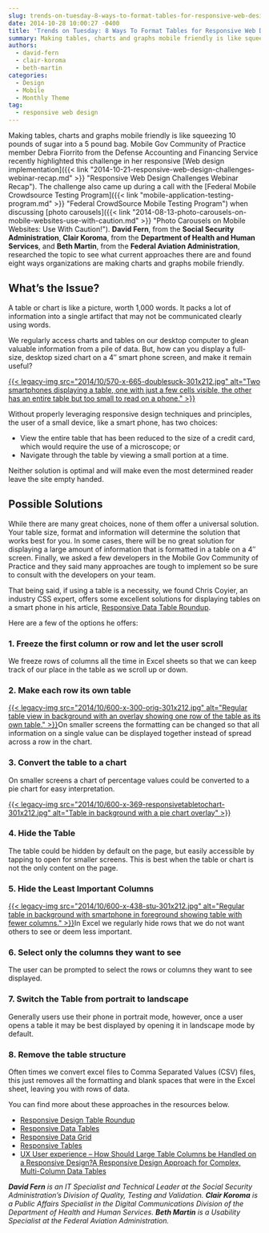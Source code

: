 ```yaml
---
slug: trends-on-tuesday-8-ways-to-format-tables-for-responsive-web-design.md
date: 2014-10-28 10:00:27 -0400
title: 'Trends on Tuesday: 8 Ways To Format Tables for Responsive Web Design'
summary: Making tables, charts and graphs mobile friendly is like squeezing 10 pounds of sugar into a 5 pound bag. Mobile Gov Community of Practice member Debra Fiorrito from the Defense Accounting and Financing Service recently highlighted this challenge in her responsive Web design implementation. The challenge also came up during a call with the Federal
authors:
  - david-fern
  - clair-koroma
  - beth-martin
categories:
  - Design
  - Mobile
  - Monthly Theme
tag:
  - responsive web design
---
```


Making tables, charts and graphs mobile friendly is like squeezing 10 pounds of sugar into a 5 pound bag. Mobile Gov Community of Practice member Debra Fiorrito from the Defense Accounting and Financing Service recently highlighted this challenge in her responsive [Web design implementation]({{< link "2014-10-21-responsive-web-design-challenges-webinar-recap.md" >}} "Responsive Web Design Challenges Webinar Recap"). The challenge also came up during a call with the [Federal Mobile Crowdsource Testing Program]({{< link "mobile-application-testing-program.md" >}} "Federal CrowdSource Mobile Testing Program") when discussing [photo carousels]({{< link "2014-08-13-photo-carousels-on-mobile-websites-use-with-caution.md" >}} "Photo Carousels on Mobile Websites: Use With Caution!"). **David Fern**, from the **Social Security Administration**, **Clair Koroma**, from the **Department of Health and Human Services**, and **Beth Martin**, from the **Federal Aviation Administration**, researched the topic to see what current approaches there are and found eight ways organizations are making charts and graphs mobile friendly.

## What&#8217;s the Issue?

A table or chart is like a picture, worth 1,000 words. It packs a lot of information into a single artifact that may not be communicated clearly using words.

We regularly access charts and tables on our desktop computer to glean valuable information from a pile of data. But, how can you display a full-size, desktop sized chart on a 4&#8243; smart phone screen, and make it remain useful?

[{{< legacy-img src="2014/10/570-x-665-doublesuck-301x212.jpg" alt="Two smartphones displaying a table, one with just a few cells visible, the other has an entire table but too small to read on a phone." >}}](https://s3.amazonaws.com/digitalgov/_legacy-img/2014/10/570-x-665-doublesuck.jpg)

Without properly leveraging responsive design techniques and principles, the user of a small device, like a smart phone, has two choices:

  * View the entire table that has been reduced to the size of a credit card, which would require the use of a microscope; or
  * Navigate through the table by viewing a small portion at a time.

Neither solution is optimal and will make even the most determined reader leave the site empty handed.

## Possible Solutions

While there are many great choices, none of them offer a universal solution. Your table size, format and information will determine the solution that works best for you. In some cases, there will be no great solution for displaying a large amount of information that is formatted in a table on a 4&#8243; screen. Finally, we asked a few developers in the Mobile Gov Community of Practice and they said many approaches are tough to implement so be sure to consult with the developers on your team.

That being said, if using a table is a necessity, we found Chris Coyier, an industry CSS expert, offers some excellent solutions for displaying tables on a smart phone in his article, [Responsive Data Table Roundup](http://css-tricks.com/responsive-data-table-roundup/).

Here are a few of the options he offers:

### 1. Freeze the first column or row and let the user scroll

We freeze rows of columns all the time in Excel sheets so that we can keep track of our place in the table as we scroll up or down.

### 2. Make each row its own table

[{{< legacy-img src="2014/10/600-x-300-orig-301x212.jpg" alt="Regular table view in background with an overlay showing one row of the table as its own table." >}}](https://s3.amazonaws.com/digitalgov/_legacy-img/2014/10/600-x-300-orig.jpg)On smaller screens the formatting can be changed so that all information on a single value can be displayed together instead of spread across a row in the chart.

### 3. Convert the table to a chart

On smaller screens a chart of percentage values could be converted to a pie chart for easy interpretation.

[{{< legacy-img src="2014/10/600-x-369-responsivetabletochart-301x212.jpg" alt="Table in background with a pie chart overlay" >}}](https://s3.amazonaws.com/digitalgov/_legacy-img/2014/10/600-x-369-responsivetabletochart.jpg)

### 4. Hide the Table

The table could be hidden by default on the page, but easily accessible by tapping to open for smaller screens. This is best when the table or chart is not the only content on the page.

### 5. Hide the Least Important Columns

[{{< legacy-img src="2014/10/600-x-438-stu-301x212.jpg" alt="Regular table in background with smartphone in foreground showing table with fewer columns." >}}](https://s3.amazonaws.com/digitalgov/_legacy-img/2014/10/600-x-438-stu.jpg)In Excel we regularly hide rows that we do not want others to see or deem less important.

### 6. Select only the columns they want to see

The user can be prompted to select the rows or columns they want to see displayed.

### 7. Switch the Table from portrait to landscape

Generally users use their phone in portrait mode, however, once a user opens a table it may be best displayed by opening it in landscape mode by default.

### 8. Remove the table structure

Often times we convert excel files to Comma Separated Values (CSV) files, this just removes all the formatting and blank spaces that were in the Excel sheet, leaving you with rows of data.

You can find more about these approaches in the resources below.

  * [Responsive Design Table Roundup](http://css-tricks.com/responsive-data-table-roundup)
  * [Responsive Data Tables](http://css-tricks.com/responsive-data-tables/)
  * [Responsive Data Grid](http://www.informed-design.com/responsive/)
  * [Responsive Tables](http://zurb.com/playground/responsive-tables)
  * [UX User experience &#8211; How Should Large Table Columns be Handled on a Responsive Design?](http://ux.stackexchange.com/questions/15463/how-should-large-table-columns-be-handled-on-a-responsive-design)[A Responsive Design Approach for Complex, Multi-Column Data Tables](http://filamentgroup.com/lab/responsive-design-approach-for-complex-multicolumn-data-tables.html)

 

_**David Fern** is an IT Specialist and Technical Leader at the Social Security Administration’s Division of Quality, Testing and Validation. **Clair Koroma** is a Public Affairs Specialist in the Digital Communications Division of the Department of Health and Human Services. **Beth Martin** is a Usability Specialist at the Federal Aviation Administration._